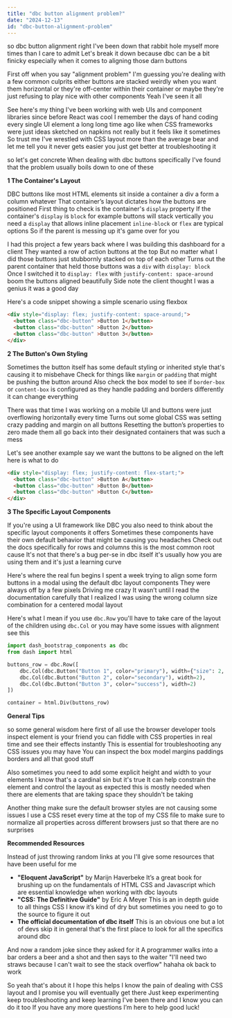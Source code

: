 ```yaml
---
title: "dbc button alignment problem?"
date: "2024-12-13"
id: "dbc-button-alignment-problem"
---
```


 so dbc button alignment right I've been down that rabbit hole myself more times than I care to admit Let's break it down because dbc can be a bit finicky especially when it comes to aligning those darn buttons

First off when you say "alignment problem" I'm guessing you're dealing with a few common culprits either buttons are stacked weirdly when you want them horizontal or they're off-center within their container or maybe they're just refusing to play nice with other components Yeah I've seen it all

See here's my thing I've been working with web UIs and component libraries since before React was cool I remember the days of hand coding every single UI element a long long time ago like when CSS frameworks were just ideas sketched on napkins  not really but it feels like it sometimes So trust me I've wrestled with CSS layout more than the average bear and let me tell you it never gets easier you just get better at troubleshooting it

 so let's get concrete When dealing with dbc buttons specifically I've found that the problem usually boils down to one of these

**1 The Container's Layout**

DBC buttons like most HTML elements sit inside a container a div a form a column whatever That container’s layout dictates how the buttons are positioned First thing to check is the container's `display` property If the container's `display` is `block` for example buttons will stack vertically you need a `display` that allows inline placement `inline-block` or `flex` are typical options So if the parent is messing up it's game over for you

I had this project a few years back where I was building this dashboard for a client They wanted a row of action buttons at the top But no matter what I did those buttons just stubbornly stacked on top of each other Turns out the parent container that held those buttons was a `div` with `display: block` Once I switched it to `display: flex` with `justify-content: space-around` boom the buttons aligned beautifully Side note the client thought I was a genius it was a good day

Here's a code snippet showing a simple scenario using flexbox

```html
<div style="display: flex; justify-content: space-around;">
  <button class="dbc-button" >Button 1</button>
  <button class="dbc-button" >Button 2</button>
  <button class="dbc-button" >Button 3</button>
</div>

```

**2 The Button's Own Styling**

Sometimes the button itself has some default styling or inherited style that's causing it to misbehave Check for things like `margin` or `padding` that might be pushing the button around Also check the box model to see if `border-box` or `content-box` is configured as they handle padding and borders differently it can change everything

There was that time I was working on a mobile UI and buttons were just overflowing horizontally every time Turns out some global CSS was setting crazy padding and margin on all buttons Resetting the button’s properties to zero made them all go back into their designated containers that was such a mess

Let's see another example say we want the buttons to be aligned on the left here is what to do

```html
<div style="display: flex; justify-content: flex-start;">
  <button class="dbc-button" >Button A</button>
  <button class="dbc-button" >Button B</button>
  <button class="dbc-button" >Button C</button>
</div>
```

**3 The Specific Layout Components**

If you're using a UI framework like DBC you also need to think about the specific layout components it offers Sometimes these components have their own default behavior that might be causing you headaches Check out the docs specifically for rows and columns this is the most common root cause It's not that there's a bug per-se in dbc itself it's usually how you are using them and it's just a learning curve

Here's where the real fun begins I spent a week trying to align some form buttons in a modal using the default dbc layout components They were always off by a few pixels Driving me crazy It wasn’t until I read the documentation carefully that I realized I was using the wrong column size combination for a centered modal layout

Here's what I mean if you use `dbc.Row` you'll have to take care of the layout of the children using `dbc.Col` or you may have some issues with alignment see this

```python
import dash_bootstrap_components as dbc
from dash import html

buttons_row = dbc.Row([
    dbc.Col(dbc.Button("Button 1", color="primary"), width={"size": 2, "offset": 2}),
    dbc.Col(dbc.Button("Button 2", color="secondary"), width=2),
    dbc.Col(dbc.Button("Button 3", color="success"), width=2)
])

container = html.Div(buttons_row)
```

**General Tips**

 so some general wisdom here first of all use the browser developer tools inspect element is your friend you can fiddle with CSS properties in real time and see their effects instantly This is essential for troubleshooting any CSS issues you may have You can inspect the box model margins paddings borders and all that good stuff

Also sometimes you need to add some explicit height and width to your elements I know that's a cardinal sin but it's true It can help constrain the element and control the layout as expected this is mostly needed when there are elements that are taking space they shouldn't be taking

Another thing make sure the default browser styles are not causing some issues I use a CSS reset every time at the top of my CSS file to make sure to normalize all properties across different browsers just so that there are no surprises

**Recommended Resources**

Instead of just throwing random links at you I'll give some resources that have been useful for me

*   **"Eloquent JavaScript"** by Marijn Haverbeke It’s a great book for brushing up on the fundamentals of HTML CSS and Javascript which are essential knowledge when working with dbc layouts
*   **"CSS: The Definitive Guide"** by Eric A Meyer This is an in depth guide to all things CSS I know it’s kind of dry but sometimes you need to go to the source to figure it out
*   **The official documentation of dbc itself** This is an obvious one but a lot of devs skip it in general that's the first place to look for all the specifics around dbc

And now a random joke since they asked for it A programmer walks into a bar orders a beer and a shot and then says to the waiter "I'll need two straws because I can't wait to see the stack overflow" hahaha ok back to work

So yeah that's about it I hope this helps I know the pain of dealing with CSS layout and I promise you will eventually get there Just keep experimenting keep troubleshooting and keep learning I've been there and I know you can do it too If you have any more questions I’m here to help good luck!
